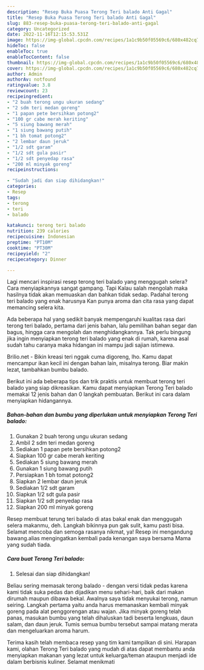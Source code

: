 ```yaml
---
description: "Resep Buka Puasa Terong Teri balado Anti Gagal"
title: "Resep Buka Puasa Terong Teri balado Anti Gagal"
slug: 883-resep-buka-puasa-terong-teri-balado-anti-gagal
category: Uncategorized
date: 2022-11-16T12:15:53.531Z
image: https://img-global.cpcdn.com/recipes/1a1c9b50f05569c6/680x482cq70/terong-teri-balado-foto-resep-utama.jpg
hideToc: false
enableToc: true
enableTocContent: false
thumbnail: https://img-global.cpcdn.com/recipes/1a1c9b50f05569c6/680x482cq70/terong-teri-balado-foto-resep-utama.jpg
cover: https://img-global.cpcdn.com/recipes/1a1c9b50f05569c6/680x482cq70/terong-teri-balado-foto-resep-utama.jpg
author: Admin
authorAv: notfound
ratingvalue: 3.8
reviewcount: 23
recipeingredient:
- "2 buah terong ungu ukuran sedang"
- "2 sdm teri medan goreng"
- "1 papan pete bersihkan potong2"
- "100 gr cabe merah keriting"
- "5 siung bawang merah"
- "1 siung bawang putih"
- "1 bh tomat potong2"
- "2 lembar daun jeruk"
- "1/2 sdt garam"
- "1/2 sdt gula pasir"
- "1/2 sdt penyedap rasa"
- "200 ml minyak goreng"
recipeinstructions:

- "Sudah jadi dan siap dihidangkan!"
categories:
- Resep
tags:
- terong
- teri
- balado

katakunci: terong teri balado 
nutrition: 239 calories
recipecuisine: Indonesian
preptime: "PT10M"
cooktime: "PT30M"
recipeyield: "2"
recipecategory: Dinner

---
```



Lagi mencari inspirasi resep terong teri balado yang menggugah selera? Cara menyiapkannya sangat gampang. Tapi Kalau salah mengolah maka hasilnya tidak akan memuaskan dan bahkan tidak sedap. Padahal terong teri balado yang enak harusnya Kan punya aroma dan cita rasa yang dapat memancing selera kita.


Ada beberapa hal yang sedikit banyak mempengaruhi kualitas rasa dari terong teri balado, pertama dari jenis bahan, lalu pemilihan bahan segar dan bagus, hingga cara mengolah dan menghidangkannya. Tak perlu bingung jika ingin menyiapkan terong teri balado yang enak di rumah, karena asal sudah tahu caranya maka hidangan ini mampu jadi sajian istimewa.

Brilio.net - Bikin kreasi teri nggak cuma digoreng, lho. Kamu dapat mencampur ikan kecil ini dengan bahan lain, misalnya terong. Biar makin lezat, tambahkan bumbu balado.


Berikut ini ada beberapa tips dan trik praktis untuk membuat terong teri balado yang siap dikreasikan. Kamu dapat menyiapkan Terong Teri balado memakai 12 jenis bahan dan 0 langkah pembuatan. Berikut ini cara dalam menyiapkan hidangannya.

<!--inarticleads1-->

##### Bahan-bahan dan bumbu yang diperlukan untuk menyiapkan Terong Teri balado:

1. Gunakan 2 buah terong ungu ukuran sedang
1. Ambil 2 sdm teri medan goreng
1. Sediakan 1 papan pete bersihkan potong2
1. Siapkan 100 gr cabe merah keriting
1. Sediakan 5 siung bawang merah
1. Gunakan 1 siung bawang putih
1. Persiapkan 1 bh tomat potong2
1. Siapkan 2 lembar daun jeruk
1. Sediakan 1/2 sdt garam
1. Siapkan 1/2 sdt gula pasir
1. Siapkan 1/2 sdt penyedap rasa
1. Siapkan 200 ml minyak goreng


Resep membuat terung teri balado di atas bakal enak dan menggugah selera makanmu, deh. Langkah bikinnya pun gak sulit, kamu pasti bisa. Selamat mencoba dan semoga rasanya nikmat, ya! Resep ini mengandung bawang.alias mengingatkan kembali pada kenangan saya bersama Mama yang sudah tiada. 

<!--inarticleads2-->

##### Cara buat Terong Teri balado:


1. Selesai dan siap dihidangkan!

Beliau sering memasak terong balado - dengan versi tidak pedas karena kami tidak suka pedas dan dijadikan menu sehari-hari, baik dari makan dirumah maupun dibawa bekal. Awalnya saya tidak menyukai terong, namun seiring. Langkah pertama yaitu anda harus memanaskan kembali minyak goreng pada alat penggorengan atau wajan. Jika minyak goreng telah panas, masukan bumbu yang telah dihaluskan tadi beserta lengkuas, daun salam, dan daun jeruk. Tumis semua bumbu tersebut sampai matang merata dan mengeluarkan aroma harum. 

Terima kasih telah membaca resep yang tim kami tampilkan di sini. Harapan kami, olahan Terong Teri balado yang mudah di atas dapat membantu anda menyiapkan makanan yang lezat untuk keluarga/teman ataupun menjadi ide dalam berbisnis kuliner. Selamat menikmati
